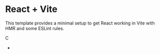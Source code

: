 # React + Vite

This template provides a minimal setup to get React working in Vite with HMR and some ESLint rules.

C

-
